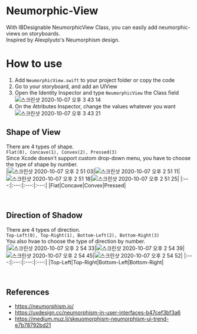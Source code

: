 # Neumorphic-View
With IBDesignable NeumorphicView Class, you can easily add neumorphic-views on storyboards.  
Inspired by Alexplyuto's Neumorphism design.

# How to use
1. Add `NeumorphicView.swift` to your project folder or copy the code  
2. Go to your storyboard, and add an UIView  
3. Open the Identity Inspector and type `NeumorphicView` the Class field  
![스크린샷 2020-10-07 오후 3 43 14](https://user-images.githubusercontent.com/39911797/95297974-4931c280-08b6-11eb-989a-80a8ca1d0837.png)
4. On the Attributes Inspector, change the values whatever you want  
![스크린샷 2020-10-07 오후 3 43 21](https://user-images.githubusercontent.com/39911797/95297975-4931c280-08b6-11eb-906b-ca0b8826de4a.png)

## Shape of View
There are 4 types of shape.  
`Flat(0), Concave(1), Convex(2), Pressed(3)`  
Since Xcode doesn't support custom drop-down menu, you have to choose the type of shape by number.  
|![스크린샷 2020-10-07 오후 2 51 03](https://user-images.githubusercontent.com/39911797/95298108-8302c900-08b6-11eb-9071-f31a4d0c6c4d.png)|![스크린샷 2020-10-07 오후 2 51 11](https://user-images.githubusercontent.com/39911797/95298116-85fdb980-08b6-11eb-914a-65962d42fab6.png)|![스크린샷 2020-10-07 오후 2 51 18](https://user-images.githubusercontent.com/39911797/95298123-87c77d00-08b6-11eb-8e0c-cbd454157ce7.png)|![스크린샷 2020-10-07 오후 2 51 25](https://user-images.githubusercontent.com/39911797/95298126-89914080-08b6-11eb-8f35-0ca055f38719.png)|
|:---:|:---:|:---:|:---:|
|Flat|Concave|Convex|Pressed|

<br>

## Direction of Shadow
There are 4 types of direction.  
`Top-Left(0), Top-Right(1), Bottom-Left(2), Bottom-Right(3)`  
You also hvae to choose the type of direction by number.  
|![스크린샷 2020-10-07 오후 2 54 33](https://user-images.githubusercontent.com/39911797/95298468-16d49500-08b7-11eb-8b26-4c3fb4cd7acc.png)|![스크린샷 2020-10-07 오후 2 54 39](https://user-images.githubusercontent.com/39911797/95298481-1c31df80-08b7-11eb-97fa-7682ba7174ce.png)|![스크린샷 2020-10-07 오후 2 54 45](https://user-images.githubusercontent.com/39911797/95298489-1f2cd000-08b7-11eb-9cfd-a1bf68339baa.png)|![스크린샷 2020-10-07 오후 2 54 52](https://user-images.githubusercontent.com/39911797/95298495-20f69380-08b7-11eb-998a-f2cd5b17294c.png)|
|:---:|:---:|:---:|:---:|
|Top-Left|Top-Right|Bottom-Left|Bottom-Right|

<br>

## References
* https://neumorphism.io/
* https://uxdesign.cc/neumorphism-in-user-interfaces-b47cef3bf3a6
* https://medium.muz.li/skeuomorphism-neumorphism-ui-trend-e7b78792bd21
